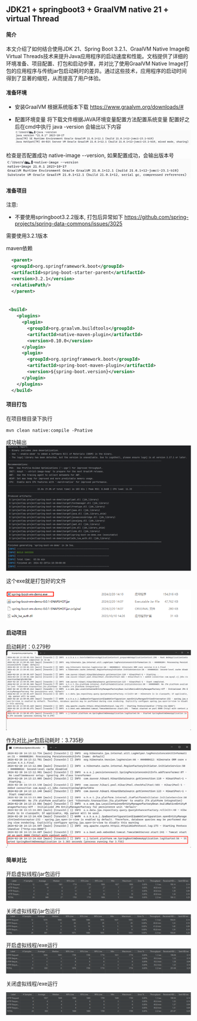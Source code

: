 ## JDK21 + springboot3 + GraalVM native 21 + virtual Thread

#### 简介
本文介绍了如何结合使用JDK 21、Spring Boot 3.2.1、GraalVM Native Image和Virtual Threads技术来提升Java应用程序的启动速度和性能。文档提供了详细的环境准备、项目配置、打包和启动步骤，并对比了使用GraalVM Native Image打包的应用程序与传统jar包启动耗时的差异。通过这些技术，应用程序的启动时间得到了显著的缩短，从而提高了用户体验。


#### 准备环境

* 安装GraalVM
根据系统版本下载
https://www.graalvm.org/downloads/#

* 配置环境变量
将下载文件根据JAVA环境变量配置方法配置系统变量
配置好之后在cmd中执行 java -version  会输出以下内容
![img_1.png](img/img_1.png)

检查是否配置成功
native-image --version, 如果配置成功，会输出版本号
![img_2.png](img/img_2.png)



#### 准备项目

注意: 
* 不要使用springboot3.2.2版本, 打包后异常如下
https://github.com/spring-projects/spring-data-commons/issues/3025



需要使用3.2.1版本


maven依赖

```xml
  <parent>
  <groupId>org.springframework.boot</groupId>
  <artifactId>spring-boot-starter-parent</artifactId>
  <version>3.2.1</version>
  <relativePath/>
  </parent>


 <build>
    <plugins>
      <plugin>
        <groupId>org.graalvm.buildtools</groupId>
        <artifactId>native-maven-plugin</artifactId>
        <version>0.10.0</version>
      </plugin>
      <plugin>
        <groupId>org.springframework.boot</groupId>
        <artifactId>spring-boot-maven-plugin</artifactId>
        <version>${spring-boot.version}</version>
      </plugin>
    </plugins>
  </build>
```


#### 项目打包

在项目根目录下执行   
```shell
mvn clean native:compile -Pnative
```
成功输出
![img_3.png](img/img_3.png)

这个exe就是打包好的文件

![img_4.png](img/img_4.png)


#### 启动项目
启动耗时：0.279秒
![img.png](img/img0.png)

作为对比,jar包启动耗时：3.735秒
![img.png](img/img.png)


#### 简单对比

开启虚拟线程/jar包运行
![img.png](img/img_11.png)

关闭虚拟线程/jar包运行
![img.png](img/img_14.png)

开启虚拟线程/exe运行
![img_1.png](img/img_12.png)


关闭虚拟线程/exe运行

![img.png](img/img_13.png)